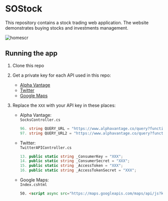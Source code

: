 # SOStock
This repository contains a stock trading web application. The website demonstrates buying stocks and investments management. 

![‏‏homescr](https://user-images.githubusercontent.com/83066973/148753245-795f752d-14d6-4266-8a77-516cbc23f854.PNG)

## Running the app
1. Clone this repo
2. Get a private key for each API used in this repo:
   - [Alpha Vantage](https://www.alphavantage.co/support/#api-key)
   - [Twitter](https://developer.twitter.com/en/docs/tutorials/step-by-step-guide-to-making-your-first-request-to-the-twitter-api-v2)
   - [Google Maps](https://developers.google.com/maps/documentation/javascript/overview)

3. Replace the ``XXX`` with your API key in these places:
    - Alpha Vantage:    
    ``SocksController.cs``
      ``` C#
      96. string QUERY_URL = "https://www.alphavantage.co/query?function=GLOBAL_QUOTE&symbol=" + symbol + "&apikey=XXX";
      97. string QUERY_URL2 = "https://www.alphavantage.co/query?function=SYMBOL_SEARCH&keywords=" + symbol + "&apikey=XXX";
      ```
    - Twitter:    
    ``TwitterAPIController.cs``
      ``` C#
      13. public static string _ConsumerKey = "XXX";
      14. public static string _ConsumerSecret = "XXX";
      15. public static string _AccessToken = "XXX";
      16. public static string _AccessTokenSecret = "XXX";
      ```
    - Google Maps:    
    ``Index.cshtml``
      ``` HTML
      50. <script async src="https://maps.googleapis.com/maps/api/js?key=XXX&callback=initMap"></script>
      ```
  

